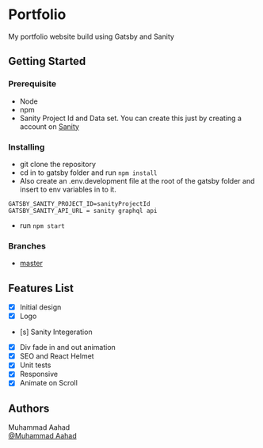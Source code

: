 # Portfolio

My portfolio website build using Gatsby and Sanity

## Getting Started

### Prerequisite

* Node 
* npm
* Sanity Project Id and Data set. You can create this just by creating a account on [Sanity](https://www.sanity.io/)

### Installing

* git clone the repository
* cd in to gatsby folder and run ```npm install```
* Also create an .env.development file at the root of the gatsby folder and insert to env variables in to it.
```
GATSBY_SANITY_PROJECT_ID=sanityProjectId
GATSBY_SANITY_API_URL = sanity graphql api
```
* run ```npm start```

### Branches

* [master](https://maahadportfolio.netlify.app/)

## Features List

- [x] Initial design
- [x] Logo
- [s] Sanity Integeration
- [x] Div fade in and out animation
- [x] SEO and React Helmet
- [x] Unit tests
- [x] Responsive
- [x] Animate on Scroll

## Authors

Muhammad Aahad  
[@Muhammad Aahad](https://www.linkedin.com/in/muhammad-aahad-568aaa179/)





